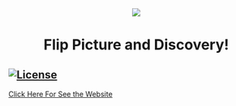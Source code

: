 <div align="center">

<img  src="![FlipPictureLogo1-removebg-preview](https://user-images.githubusercontent.com/53320295/76625341-c6aa7580-6515-11ea-93e3-0adfae4da23a.png)">

</div>
<h1 align="center">Flip Picture and Discovery!</h1>

   <a href="https://github.com/tailwindcss/tailwindcss/blob/master/LICENSE"><img src="https://img.shields.io/npm/l/tailwindcss.svg" alt="License"></a>
------

<a href="https://artur-cavalcante.github.io/flip-picture/" target="_blank">Click Here For See the Website<a/>
